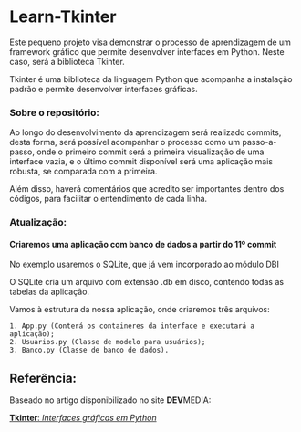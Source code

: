 # Learn-Tkinter
Este pequeno projeto visa demonstrar o processo de aprendizagem de um framework gráfico que permite desenvolver interfaces em Python. Neste caso, será a biblioteca Tkinter.

Tkinter é uma biblioteca da linguagem Python que acompanha a instalação padrão e permite desenvolver interfaces gráficas.

### **Sobre o repositório**:
Ao longo do desenvolvimento da aprendizagem será realizado commits, desta forma, será possível acompanhar o processo como um passo-a-passo, onde o primeiro commit será a primeira visualização de uma interface vazia, e o último commit disponível será uma aplicação mais robusta, se comparada com a primeira.

Além disso, haverá comentários que acredito ser importantes dentro  dos  códigos, para facilitar o entendimento de cada linha.

### **Atualização:**
#### Criaremos uma aplicação com banco de dados a partir do 11º commit
No exemplo usaremos o SQLite, que já vem incorporado ao módulo DBI

O SQLite cria um arquivo com extensão .db em disco, contendo todas as tabelas da aplicação.

Vamos à estrutura da nossa aplicação, onde criaremos três arquivos:

    1. App.py (Conterá os containeres da interface e executará a aplicação);
    2. Usuarios.py (Classe de modelo para usuários);
    3. Banco.py (Classe de banco de dados).

## Referência:
Baseado no artigo disponibilizado no site **DEV**MEDIA:

[**Tkinter**: _Interfaces gráficas em Python_](https://www.devmedia.com.br/tkinter-interfaces-graficas-em-python/33956)

